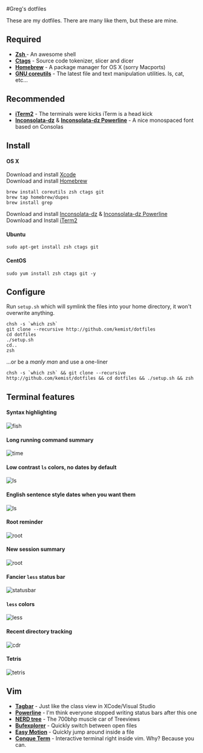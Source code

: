 #Greg's dotfiles 

These are my dotfiles. There are many like them, but these are mine.

Required
--------

* **[Zsh ](http://www.zsh.org/)** - An awesome shell 
* **[Ctags](http://ctags.sourceforge.net/)** - Source code tokenizer, slicer and dicer
* **[Homebrew](http://mxcl.github.com/homebrew/)** - A package manager for OS X (sorry Macports)
* **[GNU coreutils](http://www.gnu.org/software/coreutils/)** - The latest file and text manipulation utilities. ls, cat, etc…



Recommended
-----------

* **[iTerm2](http://www.iterm2.com)** - The terminals were kicks iTerm is a head kick
* **[Inconsolata-dz](http://media.nodnod.net/Inconsolata-dz.otf.zip)** & **[Inconsolata-dz Powerline](https://gist.github.com/raw/1595572/51bdd743cc1cc551c49457fe1503061b9404183f/Inconsolata-dz-Powerline.otf)** - A nice monospaced font based on Consolas



Install
-------
#### OS X
	
Download and install [Xcode](https://itunes.apple.com/us/app/xcode/id497799835?ls=1&mt=12)  
Download and install [Homebrew](http://mxcl.github.com/homebrew/)

	brew install coreutils zsh ctags git
	brew tap homebrew/dupes
	brew install grep

Download and install [Inconsolata-dz](http://media.nodnod.net/Inconsolata-dz.otf.zip) & [Inconsolata-dz Powerline](https://gist.github.com/raw/1595572/51bdd743cc1cc551c49457fe1503061b9404183f/Inconsolata-dz-Powerline.otf)  
Download and Install [iTerm2](http://www.iterm2.com/#/section/home)

#### Ubuntu

	sudo apt-get install zsh ctags git    

#### CentOS

	sudo yum install zsh ctags git -y


Configure
---------

Run `setup.sh` which will symlink the files into your home directory, it won't overwrite anything.

	chsh -s `which zsh`
	git clone --recursive http://github.com/kemist/dotfiles
	cd dotfiles
	./setup.sh
	cd..
	zsh

...or be a *manly man* and use a one-liner

	chsh -s `which zsh` && git clone --recursive http://github.com/kemist/dotfiles && cd dotfiles && ./setup.sh && zsh


Terminal features
-----------------

#### Syntax highlighting

![fish](http://23.21.137.87/static/fish.png)

#### Long running command summary

![time](http://23.21.137.87/static/time.png)

#### Low contrast `ls` colors, no dates by default
	
![ls](http://23.21.137.87/static/ls.png)	

#### English sentence style dates when you want them
	
![ls](http://23.21.137.87/static/lsd.png)

#### Root reminder

![root](http://23.21.137.87/static/root.png)

#### New session summary 

![root](http://23.21.137.87/static/newshell.png)

#### Fancier `less` status bar

![statusbar](http://23.21.137.87/static//lessstatusbar.png)

#### `less` colors

![less](http://23.21.137.87/static/lesscolors.png)

#### Recent directory tracking

![cdr](http://23.21.137.87/static//cdr.png)

#### Tetris

![tetris](http://23.21.137.87/static//tetris.png)


Vim
---

* **[Tagbar](http://majutsushi.github.com/tagbar/)** - Just like the class view in XCode/Visual Studio
* **[Powerline](https://github.com/Lokaltog/vim-powerline)** - I'm think everyone stopped writing status bars after this one
* **[NERD tree](https://github.com/scrooloose/nerdtree)** - The 700bhp muscle car of Treeviews
* **[Bufexplorer](http://www.vim.org/scripts/script.php?script_id=42)** - Quickly switch between open files
* **[Easy Motion](https://github.com/Lokaltog/vim-easymotion#readme)** - Quickly jump around inside a file
* **[Conque Term](https://code.google.com/p/conque/)** - Interactive terminal right inside vim. Why? Because you can.

    

